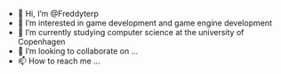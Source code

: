 - 👋 Hi, I’m @Freddyterp
- 👀 I’m interested in game development and game engine development
- 🌱 I’m currently studying computer science at the university of Copenhagen
- 💞️ I’m looking to collaborate on ...
- 📫 How to reach me ...

<!---
Freddyterp/Freddyterp is a ✨ special ✨ repository because its `README.md` (this file) appears on your GitHub profile.
You can click the Preview link to take a look at your changes.
--->
